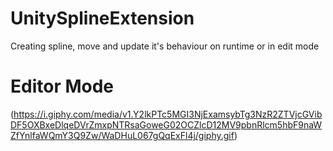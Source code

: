 # UnitySplineExtension
Creating spline, move and update it's behaviour on runtime or in edit mode

# Editor Mode
(https://i.giphy.com/media/v1.Y2lkPTc5MGI3NjExamsybTg3NzR2ZTVjcGVibDF5OXBxeDlqeDVrZmxpNTRsaGoweG02OCZlcD12MV9pbnRlcm5hbF9naWZfYnlfaWQmY3Q9Zw/WaDHuL067gQqExFl4j/giphy.gif)

